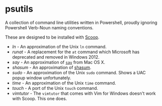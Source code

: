 psutils
=======

A collection of command line utilities written in Powershell, proudly ignoring Powershell Verb-Noun naming conventions.

These are designed to be installed with [Scoop](http://scoop.sh).

* *ln* - An approximation of the Unix `ln` command.
* *runat* - A replacement for the `at` command which Microsoft has deprecated and removed in Windows 2012.
* *say* - An approximation of [`say`](https://developer.apple.com/library/mac/documentation/Darwin/Reference/ManPages/man1/say.1.html) from Mac OS X.
* *shasum* - An approximation of [shasum](http://linux.die.net/man/1/shasum).
* *sudo* - An approximation of the Unix `sudo` command. Shows a UAC popup window unfortunately.
* *time* - An approximation of the Unix `time` command.
* *touch* - A port of the Unix `touch` command.
* *vimtutor* - The `vimtutor` that comes with Vim for Windows doesn't work with Scoop. This one does.
